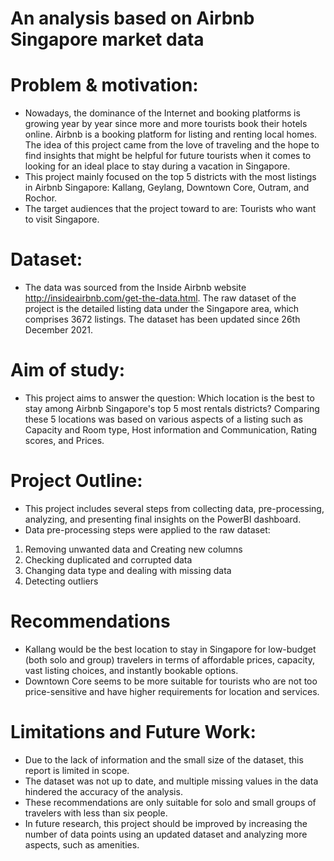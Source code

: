 # An analysis based on Airbnb Singapore market data
# Problem & motivation:
* Nowadays, the dominance of the Internet and booking platforms is growing year by year since more and more tourists book their hotels online. Airbnb is a booking platform for listing and renting local homes. The idea of this project came from the love of traveling and the hope to find insights that might be helpful for future tourists when it comes to looking for an ideal place to stay during a vacation in Singapore.
* This project mainly focused on the top 5 districts with the most listings in Airbnb Singapore: Kallang, Geylang, Downtown Core, Outram, and Rochor.
* The target audiences that the project toward to are: Tourists who want to visit Singapore.

# Dataset:
* The data was sourced from the Inside Airbnb website http://insideairbnb.com/get-the-data.html. The raw dataset of the project is the detailed listing data under the Singapore area, which comprises 3672 listings. The dataset has been updated since 26th December 2021.

# Aim of study:
* This project aims to answer the question: Which location is the best to stay among Airbnb Singapore's top 5 most rentals districts? Comparing these 5 locations was based on various aspects of a listing such as Capacity and Room type, Host information and Communication, Rating scores, and Prices.

# Project Outline:
* This project includes several steps from collecting data, pre-processing, analyzing, and presenting final insights on the PowerBI dashboard.
* Data pre-processing steps were applied to the raw dataset:
1. Removing unwanted data and Creating new columns
2. Checking duplicated and corrupted data
3. Changing data type and dealing with missing data
4. Detecting outliers

# Recommendations
* Kallang would be the best location to stay in Singapore for low-budget (both solo and group) travelers in terms of affordable prices, capacity, vast listing choices, and instantly bookable options.
* Downtown Core seems to be more suitable for tourists who are not too price-sensitive and have higher requirements for location and services.

# Limitations and Future Work:
* Due to the lack of information and the small size of the dataset, this report is limited in scope.
* The dataset was not up to date, and multiple missing values in the data hindered the accuracy of the analysis.
* These recommendations are only suitable for solo and small groups of travelers with less than six people.
* In future research, this project should be improved by increasing the number of data points using an updated dataset and analyzing more aspects, such as amenities.

